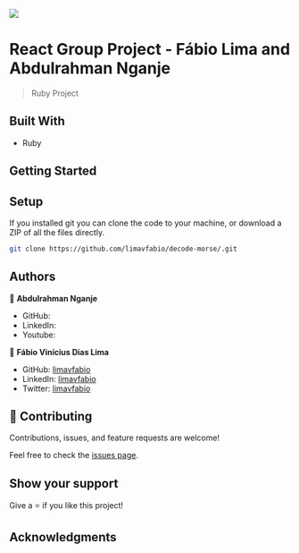 ![](https://img.shields.io/badge/Microverse-blueviolet)

# React Group Project - Fábio Lima and Abdulrahman Nganje

> Ruby Project

## Built With

- Ruby

## Getting Started

## Setup

If you installed git you can clone the code to your machine, or download a ZIP of all the files directly.

```bash
git clone https://github.com/limavfabio/decode-morse/.git
```

## Authors

👤 **Abdulrahman Nganje**

- GitHub:
- LinkedIn:
- Youtube:

👤 **Fábio Vinícius Dias Lima**

- GitHub: [limavfabio](https://github.com/limavfabio)
- LinkedIn: [limavfabio](https://www.linkedin.com/in/limavfabio)
- Twitter: [limavfabio](https://twitter.com/limavfabio)

## 🤝 Contributing

Contributions, issues, and feature requests are welcome!

Feel free to check the [issues page](../../issues/).

## Show your support

Give a ⭐️ if you like this project!

## Acknowledgments
